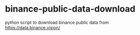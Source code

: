 # binance-public-data-download
python script to download binance public data from https://data.binance.vision/
